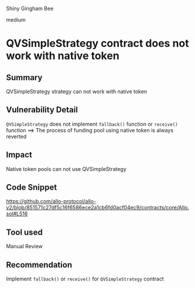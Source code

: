Shiny Gingham Bee

medium

# QVSimpleStrategy contract does not work with native token
## Summary
QVSimpleStrategy strategy can not work with native token

## Vulnerability Detail
`QVSimpleStrategy` does not implement `fallback()` function or `receive()` function ==> The process of funding pool using native token is always reverted

## Impact
Native token pools can not use QVSimpleStrategy

## Code Snippet
https://github.com/allo-protocol/allo-v2/blob/851571c27df5c16f6586ece2a1cb6fd0acf04ec9/contracts/core/Allo.sol#L516

## Tool used
Manual Review

## Recommendation
Implement `fallback()` or `receive()` for `QVSimpleStrategy` contract
